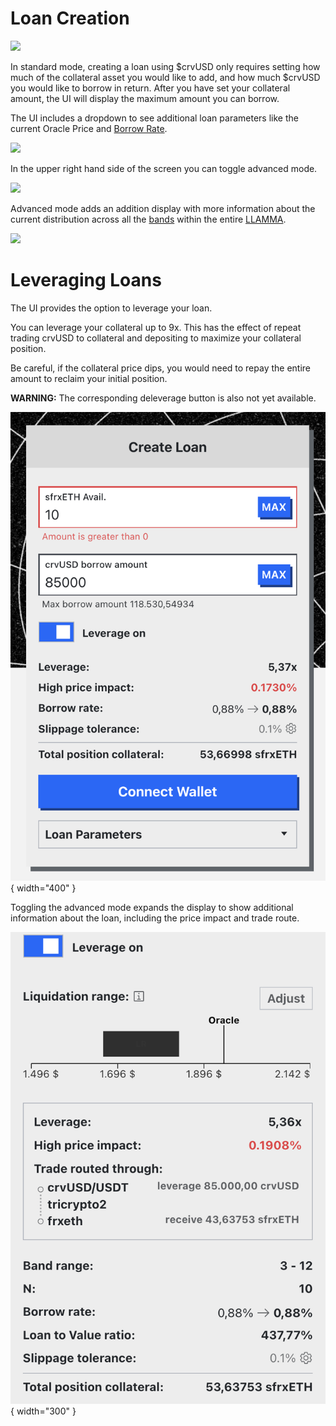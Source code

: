# Loan Creation

![](https://2254922201-files.gitbook.io/~/files/v0/b/gitbook-x-prod.appspot.com/o/spaces%2F-MFA0rQI3SzfbVFgp3Ic%2Fuploads%2F92aEeJyIJqTiMrRYpYxc%2Fimage.png?alt=media&token=95ca2242-0146-4ec0-a364-62c09e38e287)

In standard mode, creating a loan using $crvUSD only requires setting how much of the collateral asset you would like to add, and how much $crvUSD you would like to borrow in return. After you have set your collateral amount, the UI will display the maximum amount you can borrow.

The UI includes a dropdown to see additional loan parameters like the current Oracle Price and [Borrow Rate](/crvusd/understanding-tokenomics#borrow-rate).

![](https://2254922201-files.gitbook.io/~/files/v0/b/gitbook-x-prod.appspot.com/o/spaces%2F-MFA0rQI3SzfbVFgp3Ic%2Fuploads%2Fhc9iZdLA4vikZBvObwgU%2Fimage.png?alt=media&token=39723fbe-a561-4952-8983-5fc5b6a28d26)

In the upper right hand side of the screen you can toggle advanced mode.

![](https://2254922201-files.gitbook.io/~/files/v0/b/gitbook-x-prod.appspot.com/o/spaces%2F-MFA0rQI3SzfbVFgp3Ic%2Fuploads%2FKv92ZQVe7nWuQQbr6oza%2Fimage.png?alt=media&token=8b1550a9-2faa-4763-982f-00a773248238)

Advanced mode adds an addition display with more information about the current distribution across all the [bands](/crvusd/understanding-tokenomics#bands) within the entire [LLAMMA](/crvusd/understanding-tokenomics#llamma).

![](https://2254922201-files.gitbook.io/~/files/v0/b/gitbook-x-prod.appspot.com/o/spaces%2F-MFA0rQI3SzfbVFgp3Ic%2Fuploads%2FmObrDXrcyr7QjDrFh5XB%2Fimage.png?alt=media&token=07b999f2-776b-4872-a7a7-9582f9cae12e)


# Leveraging Loans
The UI provides the option to leverage your loan.

You can leverage your collateral up to 9x. This has the effect of repeat trading crvUSD to collateral and depositing to maximize your collateral position.  

Be careful, if the collateral price dips, you would need to repay the entire amount to reclaim your initial position.  

**WARNING:** The corresponding deleverage button is also not yet available.

![](../images/crvusd-leverage.png){ width="400" }

Toggling the advanced mode expands the display to show additional information about the loan, including the price impact and trade route.

![](../images/crvusd-advanced.png){ width="300" }